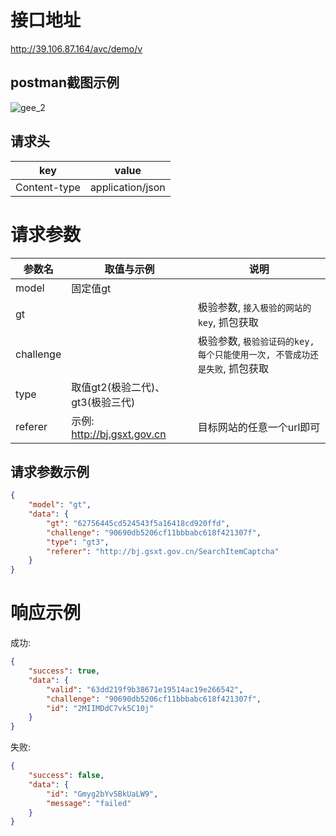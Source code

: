 

# 接口地址

http://39.106.87.164/avc/demo/v


## postman截图示例
![gee_2](https://github.com/zhiying8710/geetest_crack/raw/master/imgs/postman_exam.png)


## 请求头

| key          | value            |
| ------------ | ---------------- |
| Content-type | application/json |



# 请求参数

| 参数名    | 取值与示例                       | 说明                      |
| --------- | -------------------------------- | ------------------------- |
| model     | 固定值gt                         |                           |
| gt        |                                  | 极验参数, `接入极验的网站的key`, 抓包获取                  |
| challenge |                                  | 极验参数, `极验验证码的key, 每个只能使用一次, 不管成功还是失败`, 抓包获取                  |
| type      | 取值gt2(极验二代)、gt3(极验三代) |                           |
| referer   | 示例: http://bj.gsxt.gov.cn      | 目标网站的任意一个url即可 |



## 请求参数示例

```json
{
	"model": "gt",
	"data": {
		"gt": "62756445cd524543f5a16418cd920ffd",
		"challenge": "90690db5206cf11bbbabc618f421307f",
		"type": "gt3",
		"referer": "http://bj.gsxt.gov.cn/SearchItemCaptcha"
	}
}
```

# 响应示例

成功:

```json
{
    "success": true,
    "data": {
        "valid": "63dd219f9b38671e19514ac19e266542",
        "challenge": "90690db5206cf11bbbabc618f421307f",
        "id": "2MIIMDdC7vk5C10j"
    }
}
```

失败:

```json
{
    "success": false,
    "data": {
        "id": "Gmyg2bYv5BkUaLW9",
        "message": "failed"
    }
}
```

